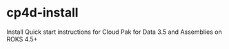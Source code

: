 # cp4d-install
Install Quick start instructions for Cloud Pak for Data 3.5 and Assemblies on ROKS 4.5+
